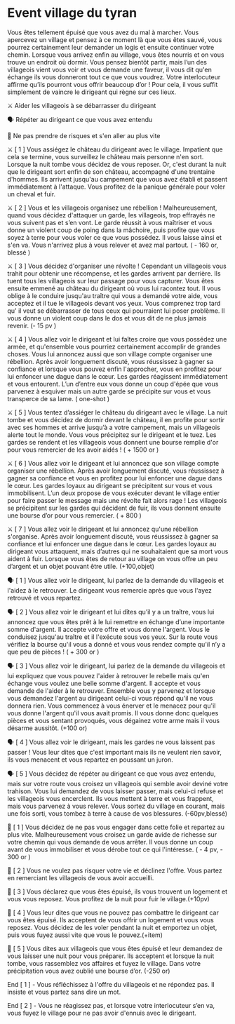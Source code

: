 # Event village du tyran

Vous êtes tellement épuisé que vous avez du mal à marcher. Vous apercevez un village et pensez à ce moment là que vous êtes sauvé, vous pourrez certainement leur demander un logis et ensuite continuer votre chemin. Lorsque vous arrivez enfin au village, vous êtes nourris et on vous trouve un endroit où dormir. Vous pensez bientôt partir, mais l’un des villageois vient vous voir et vous demande une faveur, il vous dit qu'en échange ils vous donneront tout ce que vous voudrez. Votre interlocuteur affirme qu’ils pourront vous offrir beaucoup d’or ! Pour cela, il vous suffit simplement de vaincre le dirigeant qui règne sur ces lieux.

:crossed_swords: Aider les villageois à se débarrasser du dirigeant

:speaking_head: Répéter au dirigeant ce que vous avez entendu

🚶 Ne pas prendre de risques et s'en aller au plus vite

:crossed_swords: [ 1 ] Vous assiégez le château du dirigeant avec le village. Impatient que cela se termine, vous surveillez le château mais personne n'en sort. Lorsque la nuit tombe vous décidez de vous reposer. Or, c'est durant la nuit que le dirigeant sort enfin de son château, accompagné d'une trentaine d'hommes. Ils arrivent jusqu'au campement que vous avez établi et passent immédiatement à l'attaque. Vous profitez de la panique générale pour voler un cheval et fuir.

:crossed_swords: [ 2 ] Vous et les villageois organisez une rébellion ! Malheureusement, quand vous décidez d'attaquer un garde, les villageois, trop effrayés ne vous suivent pas et s’en vont. Le garde réussit à vous maîtriser et vous donne un violent coup de poing dans la mâchoire, puis profite que vous soyez à terre pour vous voler ce que vous possédez. Il vous laisse ainsi et s'en va. Vous n'arrivez plus à vous relever et avez mal partout. ( - 160 or, blessé )

:crossed_swords: [ 3 ] Vous décidez d'organiser une révolte ! Cependant un villageois vous trahit pour obtenir une récompense, et les gardes arrivent par derrière. Ils tuent tous les villageois sur leur passage pour vous capturer. Vous êtes ensuite emmené au château du dirigeant où vous lui racontez tout. Il vous oblige à le conduire jusqu'au traître qui vous a demandé votre aide, vous acceptez et il tue le villageois devant vos yeux. Vous comprenez trop tard qu' il veut se débarrasser de tous ceux qui pourraient lui poser problème. Il vous donne un violent coup dans le dos et vous dit de ne plus jamais revenir. (- 15 pv )

:crossed_swords: [ 4 ] Vous allez voir le dirigeant et lui faîtes croire que vous possédez une armée, et qu'ensemble vous pourriez certainement accomplir de grandes choses. Vous lui annoncez aussi que son village compte organiser une rébellion. Après avoir longuement discuté, vous réussissez à gagner sa confiance et lorsque vous pouvez enfin l'approcher, vous en profitez pour lui enfoncer une dague dans le cœur. Les gardes réagissent immédiatement et vous entourent. L’un d’entre eux vous donne un coup d'épée que vous parvenez à esquiver mais un autre garde se précipite sur vous et vous transperce de sa lame. ( one-shot )

:crossed_swords: [ 5 ] Vous tentez d’assiéger le château du dirigeant avec le village. La nuit tombe et vous décidez de dormir devant le château, il en profite pour sortir avec ses hommes et arrive jusqu’à a votre campement, mais un villageois alerte tout le monde. Vous vous précipitez sur le dirigeant et le tuez. Les gardes se rendent et les villageois vous donnent une bourse remplie d'or pour vous remercier de les avoir aidés ! ( + 1500 or )

:crossed_swords: [ 6 ] Vous allez voir le dirigeant et lui annoncez que son village compte organiser une rébellion. Après avoir longuement discuté, vous réussissez à gagner sa confiance et vous en profitez pour lui enfoncer une dague dans le cœur. Les gardes loyaux au dirigeant se précipitent sur vous et vous immobilisent. L’un deux propose de vous exécuter devant le village entier pour faire passer le message mais une révolte fait alors rage ! Les villageois se précipitent sur les gardes qui décident de fuir, ils vous donnent ensuite une bourse d’or pour vous remercier. ( + 800 )

:crossed_swords: [ 7 ] Vous allez voir le dirigeant et lui annoncez qu'une rébellion s'organise. Après avoir longuement discuté, vous réussissez à gagner sa confiance et lui enfoncer une dague dans le cœur. Les gardes loyaux au dirigeant vous attaquent, mais d’autres qui ne souhaitaient que sa mort vous aident à fuir. Lorsque vous êtes de retour au village on vous offre un peu d’argent et un objet pouvant être utile. (+100,objet)

:speaking_head: [ 1 ] Vous allez voir le dirigeant, lui parlez de la demande du villageois et l'aidez à le retrouver. Le dirigeant vous remercie après que vous l'ayez retrouvé et vous repartez.

:speaking_head: [ 2 ] Vous allez voir le dirigeant et lui dîtes qu’il y a un traître, vous lui annoncez que vous êtes prêt à le lui remettre en échange d’une importante somme d'argent. Il accepte votre offre et vous donne l'argent. Vous le conduisez jusqu'au traître et il l'exécute sous vos yeux. Sur la route vous vérifiez la bourse qu'il vous a donné et vous vous rendez compte qu'il n’y a que peu de pièces ! ( + 300 or )

:speaking_head: [ 3 ] Vous allez voir le dirigeant, lui parlez de la demande du villageois et lui expliquez que vous pouvez l'aider à retrouver le rebelle mais qu'en échange vous voulez une belle somme d'argent. Il accepte et vous demande de l'aider à le retrouver. Ensemble vous y parvenez et lorsque vous demandez l'argent au dirigeant celui-ci vous répond qu'il ne vous donnera rien. Vous commencez à vous énerver et le menacez pour qu'il vous donne l'argent qu'il vous avait promis. Il vous donne donc quelques pièces et vous sentant provoqués, vous dégainez votre arme mais il vous désarme aussitôt. (+100 or)

:speaking_head: [ 4 ] Vous allez voir le dirigeant, mais les gardes ne vous laissent pas passer ! Vous leur dites que c'est important mais ils ne veulent rien savoir, ils vous menacent et vous repartez en poussant un juron.

:speaking_head: [ 5 ] Vous décidez de répéter au dirigeant ce que vous avez entendu, mais sur votre route vous croisez un villageois qui semble avoir deviné votre trahison. Vous lui demandez de vous laisser passer, mais celui-ci refuse et les villageois vous encerclent. Ils vous mettent à terre et vous frappent, mais vous parvenez à vous relever. Vous sortez du village en courant, mais une fois sorti, vous tombez à terre à cause de vos blessures. (-60pv,blessé)

🚶 [ 1 ] Vous décidez de ne pas vous engager dans cette folie et repartez au plus vite. Malheureusement vous croisez un garde avide de richesse sur votre chemin qui vous demande de vous arrêter. Il vous donne un coup avant de vous immobiliser et vous dérobe tout ce qui l'intéresse. ( - 4 pv, - 300 or )

🚶 [ 2 ] Vous ne voulez pas risquer votre vie et déclinez l'offre. Vous partez en remerciant les villageois de vous avoir accueilli.

🚶 [ 3 ] Vous déclarez que vous êtes épuisé, ils vous trouvent un logement et vous vous reposez. Vous profitez de la nuit pour fuir le village.(+10pv)

🚶 [ 4 ] Vous leur dites que vous ne pouvez pas combattre le dirigeant car vous êtes épuisé. Ils acceptent de vous offrir un logement et vous vous reposez. Vous décidez de les voler pendant la nuit et emportez un objet, puis vous fuyez aussi vite que vous le pouvez.(+item)

🚶 [ 5 ] Vous dites aux villageois que vous êtes épuisé et leur demandez de vous laisser une nuit pour vous préparer. Ils acceptent et lorsque la nuit tombe, vous rassemblez vos affaires et fuyez le village. Dans votre précipitation vous avez oublié une bourse d’or. (-250 or)

End [ 1 ] - Vous réfléchissez à l'offre du villageois et ne répondez pas. Il insiste et vous partez sans dire un mot.

End [ 2 ] - Vous ne réagissez pas, et lorsque votre interlocuteur s’en va, vous fuyez le village pour ne pas avoir d'ennuis avec le dirigeant.

